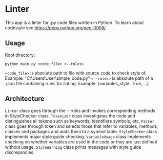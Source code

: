 # Linter
This app is a linter for .py code files written in Python. To learn about codestyle see https://peps.python.org/pep-0008/.

## Usage
Root directory:
```
python main.py <code_file> <--rules>
```

```<code_file>``` is absolute path to file with source code to check style of. Example: "C:\Users\User\simple_code.py"
```<--rules>``` is absolute path of a .json file containing rules for linting. Example: {variables_style: True, ...}

## Architecture
```Linter``` class goes through the --rules and invokes corresponding methods in StyleChecker class.
```Tokenizer``` class investigates the code and distinguishes all tokens such as keywords, identifiers symbols, etc,
```Parser``` class goes through token and selects those that refer to variables, methods, classes and packages and adds them to a symbol table.
```StyleChecker``` class implements major style guide checking.
```VariableUsage``` class implements checking on whether variables are used in the code or they are just defined without usage.
```StyleWarning``` class prints messages with style guide discrepancies.
